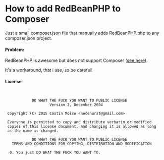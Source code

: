 How to add RedBeanPHP to Composer
=======

Just a small composer.json file that manually adds RedBeanPHP.php to any composer.json project.

#### Problem:

RedBeanPHP is awesome but does not support Composer ([see here](http://redbeanphp.com/manual3_0/installing)).

It's a workaround, that i use, so be carefull

#### License

````


            DO WHAT THE FUCK YOU WANT TO PUBLIC LICENSE
                    Version 2, December 2004

 Copyright (C) 2015 Costin Moise <necenurat@gmail.com>

 Everyone is permitted to copy and distribute verbatim or modified
 copies of this license document, and changing it is allowed as long
 as the name is changed.

            DO WHAT THE FUCK YOU WANT TO PUBLIC LICENSE
   TERMS AND CONDITIONS FOR COPYING, DISTRIBUTION AND MODIFICATION

  0. You just DO WHAT THE FUCK YOU WANT TO.
````
